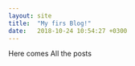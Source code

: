 ```yaml
---
layout: site
title:  "My firs Blog!"
date:   2018-10-24 10:54:27 +0300
---
```

Here comes All the posts
